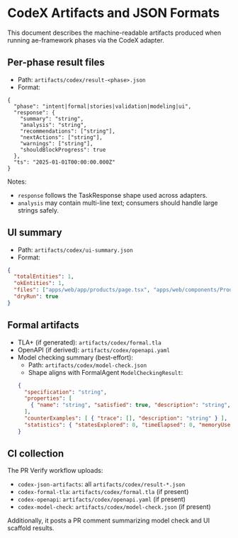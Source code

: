 # CodeX Artifacts and JSON Formats

This document describes the machine-readable artifacts produced when running ae-framework phases via the CodeX adapter.

## Per-phase result files

- Path: `artifacts/codex/result-<phase>.json`
- Format:
```jsonc
{
  "phase": "intent|formal|stories|validation|modeling|ui",
  "response": {
    "summary": "string",
    "analysis": "string",
    "recommendations": ["string"],
    "nextActions": ["string"],
    "warnings": ["string"],
    "shouldBlockProgress": true
  },
  "ts": "2025-01-01T00:00:00.000Z"
}
```

Notes:
- `response` follows the TaskResponse shape used across adapters.
- `analysis` may contain multi-line text; consumers should handle large strings safely.

## UI summary

- Path: `artifacts/codex/ui-summary.json`
- Format:
```json
{
  "totalEntities": 1,
  "okEntities": 1,
  "files": ["apps/web/app/products/page.tsx", "apps/web/components/ProductForm.tsx"],
  "dryRun": true
}
```

## Formal artifacts

- TLA+ (if generated): `artifacts/codex/formal.tla`
- OpenAPI (if derived): `artifacts/codex/openapi.yaml`
- Model checking summary (best-effort):
  - Path: `artifacts/codex/model-check.json`
  - Shape aligns with FormalAgent `ModelCheckingResult`:
  ```json
  {
    "specification": "string",
    "properties": [
      { "name": "string", "satisfied": true, "description": "string", "counterExample": { "trace": [], "description": "string" } }
    ],
    "counterExamples": [ { "trace": [], "description": "string" } ],
    "statistics": { "statesExplored": 0, "timeElapsed": 0, "memoryUsed": 0 }
  }
  ```

## CI collection

The PR Verify workflow uploads:
- `codex-json-artifacts`: all `artifacts/codex/result-*.json`
- `codex-formal-tla`: `artifacts/codex/formal.tla` (if present)
- `codex-openapi`: `artifacts/codex/openapi.yaml` (if present)
- `codex-model-check`: `artifacts/codex/model-check.json` (if present)

Additionally, it posts a PR comment summarizing model check and UI scaffold results.

